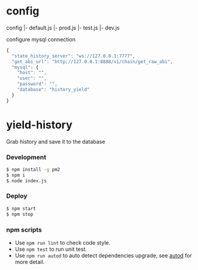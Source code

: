 # config
config
|- default.js
|- prod.js
|- test.js
|- dev.js

configure mysql connection 
```js
{
  "state_history_server": "ws://127.0.0.1:7777",
  "get_abi_url": "http://127.0.0.1:8888/v1/chain/get_raw_abi",
  "mysql": {
    "host": "",
    "user": "",
    "password": "",
    "database": "history_yield"
  }
}
```

# yield-history

Grab history and save it to the database

### Development

```bash
$ npm install -g pm2
$ npm i
$ node index.js
```

### Deploy

```bash
$ npm start
$ npm stop
```

### npm scripts

- Use `npm run lint` to check code style.
- Use `npm test` to run unit test.
- Use `npm run autod` to auto detect dependencies upgrade, see [autod](https://www.npmjs.com/package/autod) for more detail.


[egg]: https://eggjs.org